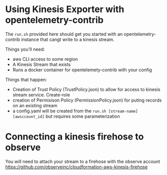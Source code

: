 # Using Kinesis Exporter with opentelemetry-contrib

The `run.sh` provided here should get you started with an opentelemetry-contrib instance that cangt write to a kinesis stream.

Things you'll need:
* aws CLI access to some region
* A Kinesis Stream that exists
* Runs a docker container for opentelemety-contrib with your config

Things that happen:

* Creation of Trust Policy (TrustPolicy.json) to allow for access to kinesis stream service. Create-role
* creation of Permisison Policy (PermissionPolicy.json) for puting records on an existing stream
* a config.yaml will be created from the `run.sh [stream-name] [awsccount_id]` but requires some parameterization

# Connecting a kinesis firehose to observe 
You will need to attach your stream to a firehose with the observe account
https://github.com/observeinc/cloudformation-aws-kinesis-firehose

